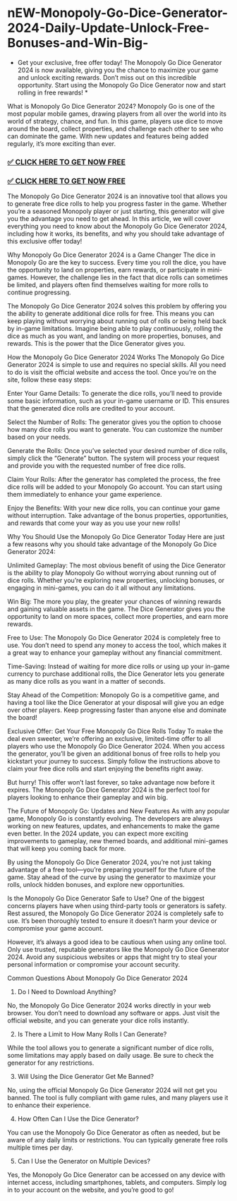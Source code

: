# nEW-Monopoly-Go-Dice-Generator-2024-Daily-Update-Unlock-Free-Bonuses-and-Win-Big-
* Get your exclusive, free offer today! The Monopoly Go Dice Generator 2024 is now available, giving you the chance to maximize your game and unlock exciting rewards. Don’t miss out on this incredible opportunity. Start using the Monopoly Go Dice Generator now and start rolling in free rewards! *

What is Monopoly Go Dice Generator 2024?
Monopoly Go is one of the most popular mobile games, drawing players from all over the world into its world of strategy, chance, and fun. In this game, players use dice to move around the board, collect properties, and challenge each other to see who can dominate the game. With new updates and features being added regularly, it’s more exciting than ever.

### [✅ CLICK HERE TO GET NOW FREE](https://rnap.xyz/rublox/)

### [✅ CLICK HERE TO GET NOW FREE](https://rnap.xyz/rublox/)

The Monopoly Go Dice Generator 2024 is an innovative tool that allows you to generate free dice rolls to help you progress faster in the game. Whether you’re a seasoned Monopoly player or just starting, this generator will give you the advantage you need to get ahead. In this article, we will cover everything you need to know about the Monopoly Go Dice Generator 2024, including how it works, its benefits, and why you should take advantage of this exclusive offer today!

Why Monopoly Go Dice Generator 2024 is a Game Changer
The dice in Monopoly Go are the key to success. Every time you roll the dice, you have the opportunity to land on properties, earn rewards, or participate in mini-games. However, the challenge lies in the fact that dice rolls can sometimes be limited, and players often find themselves waiting for more rolls to continue progressing.

The Monopoly Go Dice Generator 2024 solves this problem by offering you the ability to generate additional dice rolls for free. This means you can keep playing without worrying about running out of rolls or being held back by in-game limitations. Imagine being able to play continuously, rolling the dice as much as you want, and landing on more properties, bonuses, and rewards. This is the power that the Dice Generator gives you.

How the Monopoly Go Dice Generator 2024 Works
The Monopoly Go Dice Generator 2024 is simple to use and requires no special skills. All you need to do is visit the official website and access the tool. Once you’re on the site, follow these easy steps:

Enter Your Game Details: To generate the dice rolls, you’ll need to provide some basic information, such as your in-game username or ID. This ensures that the generated dice rolls are credited to your account.

Select the Number of Rolls: The generator gives you the option to choose how many dice rolls you want to generate. You can customize the number based on your needs.

Generate the Rolls: Once you’ve selected your desired number of dice rolls, simply click the “Generate” button. The system will process your request and provide you with the requested number of free dice rolls.

Claim Your Rolls: After the generator has completed the process, the free dice rolls will be added to your Monopoly Go account. You can start using them immediately to enhance your game experience.

Enjoy the Benefits: With your new dice rolls, you can continue your game without interruption. Take advantage of the bonus properties, opportunities, and rewards that come your way as you use your new rolls!

Why You Should Use the Monopoly Go Dice Generator Today
Here are just a few reasons why you should take advantage of the Monopoly Go Dice Generator 2024:

Unlimited Gameplay: The most obvious benefit of using the Dice Generator is the ability to play Monopoly Go without worrying about running out of dice rolls. Whether you’re exploring new properties, unlocking bonuses, or engaging in mini-games, you can do it all without any limitations.

Win Big: The more you play, the greater your chances of winning rewards and gaining valuable assets in the game. The Dice Generator gives you the opportunity to land on more spaces, collect more properties, and earn more rewards.

Free to Use: The Monopoly Go Dice Generator 2024 is completely free to use. You don’t need to spend any money to access the tool, which makes it a great way to enhance your gameplay without any financial commitment.

Time-Saving: Instead of waiting for more dice rolls or using up your in-game currency to purchase additional rolls, the Dice Generator lets you generate as many dice rolls as you want in a matter of seconds.

Stay Ahead of the Competition: Monopoly Go is a competitive game, and having a tool like the Dice Generator at your disposal will give you an edge over other players. Keep progressing faster than anyone else and dominate the board!

Exclusive Offer: Get Your Free Monopoly Go Dice Rolls Today
To make the deal even sweeter, we’re offering an exclusive, limited-time offer to all players who use the Monopoly Go Dice Generator 2024. When you access the generator, you’ll be given an additional bonus of free rolls to help you kickstart your journey to success. Simply follow the instructions above to claim your free dice rolls and start enjoying the benefits right away.

But hurry! This offer won’t last forever, so take advantage now before it expires. The Monopoly Go Dice Generator 2024 is the perfect tool for players looking to enhance their gameplay and win big.

The Future of Monopoly Go: Updates and New Features
As with any popular game, Monopoly Go is constantly evolving. The developers are always working on new features, updates, and enhancements to make the game even better. In the 2024 update, you can expect more exciting improvements to gameplay, new themed boards, and additional mini-games that will keep you coming back for more.

By using the Monopoly Go Dice Generator 2024, you’re not just taking advantage of a free tool—you’re preparing yourself for the future of the game. Stay ahead of the curve by using the generator to maximize your rolls, unlock hidden bonuses, and explore new opportunities.

Is the Monopoly Go Dice Generator Safe to Use?
One of the biggest concerns players have when using third-party tools or generators is safety. Rest assured, the Monopoly Go Dice Generator 2024 is completely safe to use. It’s been thoroughly tested to ensure it doesn’t harm your device or compromise your game account.

However, it’s always a good idea to be cautious when using any online tool. Only use trusted, reputable generators like the Monopoly Go Dice Generator 2024. Avoid any suspicious websites or apps that might try to steal your personal information or compromise your account security.

Common Questions About Monopoly Go Dice Generator 2024
1. Do I Need to Download Anything?

No, the Monopoly Go Dice Generator 2024 works directly in your web browser. You don’t need to download any software or apps. Just visit the official website, and you can generate your dice rolls instantly.

2. Is There a Limit to How Many Rolls I Can Generate?

While the tool allows you to generate a significant number of dice rolls, some limitations may apply based on daily usage. Be sure to check the generator for any restrictions.

3. Will Using the Dice Generator Get Me Banned?

No, using the official Monopoly Go Dice Generator 2024 will not get you banned. The tool is fully compliant with game rules, and many players use it to enhance their experience.

4. How Often Can I Use the Dice Generator?

You can use the Monopoly Go Dice Generator as often as needed, but be aware of any daily limits or restrictions. You can typically generate free rolls multiple times per day.

5. Can I Use the Generator on Multiple Devices?

Yes, the Monopoly Go Dice Generator can be accessed on any device with internet access, including smartphones, tablets, and computers. Simply log in to your account on the website, and you’re good to go!
